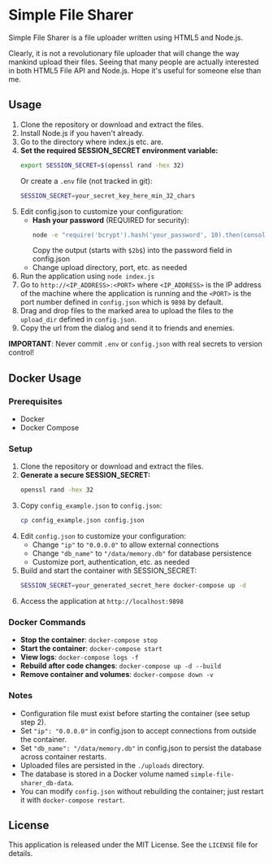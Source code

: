 Simple File Sharer
===

Simple File Sharer is a file uploader written using HTML5 and Node.js.

Clearly, it is not a revolutionary file uploader that will change the way mankind upload their files. Seeing that many people are actually interested in both HTML5 File API and Node.js. Hope it's useful for someone else than me.


Usage
---
1. Clone the repository or download and extract the files.
2. Install Node.js if you haven't already.
3. Go to the directory where index.js etc. are.
4. **Set the required SESSION_SECRET environment variable:**
   ```bash
   export SESSION_SECRET=$(openssl rand -hex 32)
   ```
   Or create a `.env` file (not tracked in git):
   ```bash
   SESSION_SECRET=your_secret_key_here_min_32_chars
   ```
5. Edit config.json to customize your configuration:
   - **Hash your password** (REQUIRED for security):
     ```bash
     node -e "require('bcrypt').hash('your_password', 10).then(console.log)"
     ```
     Copy the output (starts with `$2b$`) into the password field in config.json
   - Change upload directory, port, etc. as needed
6. Run the application using `node index.js`
7. Go to `http://<IP_ADDRESS>:<PORT>` where `<IP_ADDRESS>` is the IP address of the machine where the application is running and the `<PORT>` is the port number defined in `config.json` which is `9898` by default.
8. Drag and drop files to the marked area to upload the files to the `upload_dir` defined in `config.json`.
9. Copy the url from the dialog and send it to friends and enemies.

**IMPORTANT**: Never commit `.env` or `config.json` with real secrets to version control!


Docker Usage
---
### Prerequisites
- Docker
- Docker Compose

### Setup
1. Clone the repository or download and extract the files.
2. **Generate a secure SESSION_SECRET:**
   ```bash
   openssl rand -hex 32
   ```
3. Copy `config_example.json` to `config.json`:
   ```bash
   cp config_example.json config.json
   ```
4. Edit `config.json` to customize your configuration:
   - Change `"ip"` to `"0.0.0.0"` to allow external connections
   - Change `"db_name"` to `"/data/memory.db"` for database persistence
   - Customize port, authentication, etc. as needed
5. Build and start the container with SESSION_SECRET:
   ```bash
   SESSION_SECRET=your_generated_secret_here docker-compose up -d
   ```
6. Access the application at `http://localhost:9898`

### Docker Commands
- **Stop the container**: `docker-compose stop`
- **Start the container**: `docker-compose start`
- **View logs**: `docker-compose logs -f`
- **Rebuild after code changes**: `docker-compose up -d --build`
- **Remove container and volumes**: `docker-compose down -v`

### Notes
- Configuration file must exist before starting the container (see setup step 2).
- Set `"ip": "0.0.0.0"` in config.json to accept connections from outside the container.
- Set `"db_name": "/data/memory.db"` in config.json to persist the database across container restarts.
- Uploaded files are persisted in the `./uploads` directory.
- The database is stored in a Docker volume named `simple-file-sharer_db-data`.
- You can modify `config.json` without rebuilding the container; just restart it with `docker-compose restart`.


License
---
This application is released under the MIT License. See the `LICENSE` file for details.